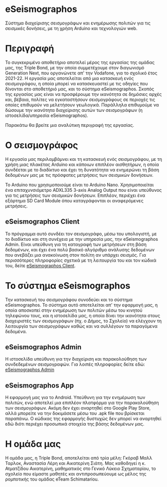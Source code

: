 # eSeismographos
Σύστημα διαχείρισης σεισμογράφων και ενημέρωσης πολιτών για τις σεισμικές δονήσεις, με τη χρήση Arduino και τεχνολογιών web.

# Περιγραφή
Το συγκεκριμένο αποθετήριο αποτελεί μέρος της εργασίας της ομάδας μας, της Triple Bond, με την οποία συμμετέχουμε στον διαγωνισμό Generation Next, που οργανώνετε απ' την Vodafone, για το σχολικό έτος 2021-22. Η εργασία μας αποτελείται από μια κατασκευή ενός σεισμογράφου, η οποία μπορεί να κατασκευαστεί με τις οδηγίες που δίνονται στο αποθετήριό μας, και το σύστημα eSeismographos. Σκοπός της εργασίας μας είναι να προσφέρουμε την ικανότητα σε δημόσιες αρχές και, βέβαια, πολίτες να εγκαταστήσουν σεισμογράφους σε περιοχές τις οποίες επιθυμούν να μελετήσουν γεωλογικά. Παράλληλα επιθυμούμε να δώσουμε την ικανότητα διαχείρισης αυτών των σεισμογράφων (η ιστοσελίδα/υπηρεσία eSeismographos).

Παρακάτω θα βρείτε μια αναλύτικη περιγραφή της εργασίας.

# Ο σεισμογράφος
Η εργασία μας περιλαμβάμνει και τη κατασκευή ενός σεισμογράφου, με τη χρήση μιας πλακέτας Arduino και κάποιων επιπλέον αισθητήρων, η οποία συνδέεται με το διαδίκτυο και έχει τη δυνατότητα να ενημερώνει τη βάση δεδομένων μας με τις πρόσφατες μετρήσεις των σεισμικών δονήσεων. 

Το Arduino που χρησιμοποιούμε είναι το Arduino Nano. Χρησιμοποιείται ένα επιταχυνσιόμετρο ADXL335 3-axis Analog Output που είναι υπεύθυνος για τις μετρήσεις των σεισμικών δονήσεων. Επιπλέον, περιέχει ένα εξάρτημα SD Card Module όπου καταγράφονται οι αναφερόμενες μετρήσεις.

## eSeismographos Client
Το πρόγραμμα αυτό συνδέει τον σεισμογράφο, μέσω του υπολογιστή, με το διαδίκτυο και στη συνέχεια με την υπηρεσία μας, την eSeismographos Admin. Είναι υπεύθυνη για τη καταγραφή των μετρήσεων στη βάση δεδομένων, και έχει ένα πολύ βασικό αλγόριθμο ανάλυσης δεδομένων που ανεβάζει μια ανακοίνωση στον πολίτη αν υπάρχει σεισμός. Για περισσότερες πληροφορίες σχετικά με τη λειτουργία του και τον κώδικά του, δείτε [eSeismographos Client](https://github.com/Triple-Bond/eSeismographos/tree/main/eSeismographos%20Client).

# Το σύστημα eSeismographos
Την κατασκευή του σεισμογράφου συνοδεύει και το σύστημα eSeismographos. Το σύστημα αυτό αποτελείται απ' την εφαρμογή μας, η οποία αποσκοπεί στην ενημέρωση των πολιτών μέσω του κινητού τηλεφώνου τους, και η ιστοσελίδα μας, η οποία δίνει την ικανότητα στους διαχειριστές των σεισμογράφων (πχ. ο Δήμος, το Σχολείο) να ελέγχουν τη λειτουργία των σεισμογράφων καθώς και να συλλέγουν τα παραγόμενα δεδομένα.

## eSeismographos Admin
Η ιστοσελίδα υπεύθυνη για την διαχείριση και παρακολούθηση των συνδεδεμένων σεισμογραφών. Για λοιπές πληροφορίες δείτε εδώ: [eSeismographos Admin](https://github.com/Triple-Bond/eSeismographos/tree/main/eSeismographos%20Admin)

## eSeismographos App
Η εφαρμογή μας για το Android. Υπεύθυνη για την ενημέρωση των πολιτών, ενώ αποτελεί μια επιπλέον πλατφόρμα για την παρακολούθηση των σεισμογράφων. Ακόμη δεν έχει αναρτηθεί στο Google Play Store, αλλά μπορείτε να την δοκιμάσετε μέσω του .apk file που βρίσκεται παραπάνω. Ο κώδικας της εφαρμογής δυστυχώς δεν μπορεί να αναρτηθεί εδώ διότι περιέχει προσωπικά στοιχεία της βάσης δεδομένων μας.

# Η ομάδα μας
Η ομάδα μας, η Triple Bond, αποτελείται από τρία μέλη: Γκόραβ Μαλλ Ταρλοκ, Αναστασία Λέρη και Αικατερίνη Σιάτη. Μας καθοδηγεί η κ. Ατματζίδου Αικατερίνη, μαθηματικός στο Γενικό Λύκειο Σχηματαρίου, το σχολείο που είμαστε μαθητές και αντιπροσωπεύουμε ως μέλος της ρομποτικής του ομάδας eTeam Schimatariou.
